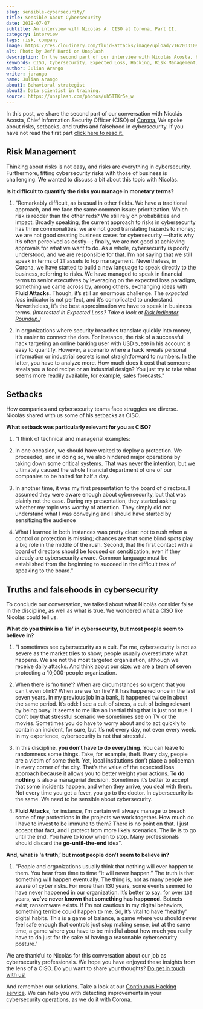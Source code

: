 ```yaml
---
slug: sensible-cybersecurity/
title: Sensible About Cybersecurity
date: 2019-07-07
subtitle: An interview with Nicolás A. CISO at Corona. Part II.
category: interview
tags: risk, company
image: https://res.cloudinary.com/fluid-attacks/image/upload/v1620331095/blog/sensible-cybersecurity/cover_uej0zj.webp
alt: Photo by Jeff Hardi on Unsplash
description: In the second part of our interview with Nicolás Acosta, he shared his perspective on risk management, setbacks, and truths and falsehoods about cybersecurity.
keywords: CISO, Cybersecurity, Expected Loss, Hacking, Risk Management, Strategy, Ethical Hacking, Pentesting
author: Julian Arango
writer: jarango
name: Julian Arango
about1: Behavioral strategist
about2: Data scientist in training.
source: https://unsplash.com/photos/uh5TTKr5e_w
---
```


In this post, we share the second part of our conversation with Nicolás
Acosta, Chief Information Security Officer (CISO) of
[Corona.](https://empresa.corona.co/nuestra-compania/quienes-somos) We
spoke about risks, setbacks, and truths and falsehood in cybersecurity.
If you have not read the first part [click here to read
it.](../innovation-understandable/)

<div class="blog-questions">

## Risk Management

Thinking about risks is not easy, and risks are everything in
cybersecurity. Furthermore, fitting cybersecurity risks with those of
business is challenging. We wanted to discuss a bit about this topic
with Nicolás.

**Is it difficult to quantify the risks you manage in monetary terms?**

1. "Remarkably difficult, as is usual in other fields. We have a
    traditional approach, and we face the same common issue:
    prioritization. Which risk is redder than the other reds? We still
    rely on probabilities and impact. Broadly speaking, the current
    approach to risks in cybersecurity has three commonalities: we are
    not good translating hazards to money; we are not good creating
    business cases for cybersecurity —that’s why it’s often perceived as
    costly—; finally, we are not good at achieving approvals for what we
    want to do. As a whole, cybersecurity is poorly understood, and we
    are responsible for that. I’m not saying that we still speak in
    terms of `IT` assets to top management. Nevertheless, in Corona, we
    have started to build a new language to speak directly to the
    business, referring to risks. We have managed to speak in financial
    terms to senior executives by leveraging on the expected loss
    paradigm, something we came across by, among others, exchanging
    ideas with **Fluid Attacks.** Though, it’s still an enormous
    challenge. The *expected loss* indicator is not perfect, and it’s
    complicated to understand. Nevertheless, it’s the best approximation
    we have to speak in business terms. *(Interested in Expected Loss?
    Take a look at [Risk Indicator
    Roundup.](../risk-indicator-roundup/))*

2. In organizations where security breaches translate quickly into
    money, it’s easier to connect the dots. For instance, the risk of a
    successful hack targeting an online banking user with USD `5,000` in
    his account is easy to quantify. However, a scenario where a hack
    reveals personal information or industrial secrets is not
    straightforward to numbers. In the latter, you have to analyze more.
    How much does it cost that someone steals you a food recipe or an
    industrial design? You just try to take what seems more readily
    available, for example, sales forecasts."

## Setbacks

How companies and cybersecurity teams face struggles are diverse.
Nicolás shared with us some of his setbacks as CISO.

**What setback was particularly relevant for you as CISO?**

1. "I think of technical and managerial examples:

2. In one occasion, we should have waited to deploy a protection. We
    proceeded, and in doing so, we also hindered major operations by
    taking down some critical systems. That was never the intention, but
    we ultimately caused the whole financial department of one of our
    companies to be halted for half a day.

3. In another time, it was my first presentation to the board of
    directors. I assumed they were aware enough about cybersecurity, but
    that was plainly not the case. During my presentation, they started
    asking whether my topic was worthy of attention. They simply did not
    understand what I was conveying and I should have started by
    sensitizing the audience

4. What I learned in both instances was pretty clear: not to rush when
    a control or protection is missing; chances are that some blind
    spots play a big role in the middle of the rush. Second, that the
    first contact with a board of directors should be focused on
    sensitization, even if they already are cybersecurity aware. Common
    language must be established from the beginning to succeed in the
    difficult task of speaking to the board."

## Truths and falsehoods in cybersecurity

To conclude our conversation, we talked about what Nicolás consider
false in the discipline, as well as what is true. We wondered what a
CISO like Nicolás could tell us.

**What do you think is a ‘lie’ in cybersecurity,** **but most people
seem to believe in?**

1. "I sometimes see cybersecurity as a cult. For me, cybersecurity is
    not as severe as the market tries to show; people usually
    overestimate what happens. We are not the most targeted
    organization, although we receive daily attacks. And think about our
    size: we are a team of seven protecting a 10,000-people
    organization.

2. When there is ‘no time’? When are circumstances so urgent that you
    can’t even blink? When are we ‘on fire’? It has happened once in the
    last seven years. In my previous job in a bank, it happened twice in
    about the same period. It’s odd: I see a cult of stress, a cult of
    being relevant by being busy. It seems to me like an inertial thing
    that is just not true. I don’t buy that stressful scenario we
    sometimes see on TV or the movies. Sometimes you do have to worry
    about and to act quickly to contain an incident, for sure, but it’s
    not every day, not even every week. In my experience, cybersecurity
    is not that stressful.

3. In this discipline, **you don’t have to do everything.** You can
    leave to randomness some things. Take, for example, theft. Every
    day, people are a victim of some theft. Yet, local institutions
    don’t place a policeman in every corner of the city. That’s the
    value of the expected loss approach because it allows you to better
    weight your actions. **To do nothing** is also a managerial
    decision. Sometimes it’s better to accept that some incidents
    happen, and when they arrive, you deal with them. Not every time you
    get a fever, you go to the doctor. In cybersecurity is the same. We
    need to be sensible about cybersecurity.

4. **Fluid Attacks**, for instance, I’m certain will always manage to
    breach some of my protections in the projects we work together. How
    much do I have to invest to be immune to them? There is no point on
    that. I just accept that fact, and I protect from more likely
    scenarios. The lie is to go until the end. You have to know when to
    stop. Many professionals should discard the **go-until-the-end**
    idea".

**And, what is ‘a truth,’ but most people don’t seem to believe in?**

1. "People and organizations usually think that nothing will ever
    happen to them. You hear from time to time “It will never happen.”
    The truth is that something will happen eventually. The thing is,
    not as many people are aware of cyber risks. For more than 130
    years, some events seemed to have never happened in our
    organization. It’s better to say: for over `130` years, **we’ve
    never known that something has happened.** Botnets exist; ransomware
    exists. If I’m not cautious in my digital behaviors, something
    terrible could happen to me. So, It’s vital to have “healthy”
    digital habits. This is a game of balance, a game where you should
    never feel safe enough that controls just stop making sense, but at
    the same time, a game where you have to be mindful about how much
    you really have to do just for the sake of having a reasonable
    cybersecurity posture."

</div>

We are thankful to Nicolás for this conversation about our job as
cybersecurity professionals. We hope you have enjoyed these insights
from the lens of a CISO. Do you want to share your thoughts? [Do get in
touch with us\!](../../contact-us/)

And remember our solutions.
Take a look at our [Continuous Hacking service](../../services/continuous-hacking/).
We can help you with detecting improvements
in your cybersecurity operations,
as we do it with Corona.
